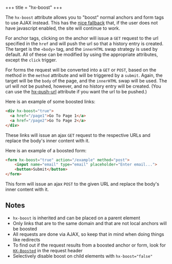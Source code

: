 +++
title = "hx-boost"
+++

The `hx-boost` attribute allows you to "boost" normal anchors and form tags to use AJAX instead.  This
has the [nice fallback](https://en.wikipedia.org/wiki/Progressive_enhancement) that, if the user does not 
have javascript enabled, the site will continue to work.

For anchor tags, clicking on the anchor will issue a `GET` request to the url specified in the `href` and
will push the url so that a history entry is created.  The target is the `<body>` tag, and the `innerHTML`
swap strategy is used by default.  All of these can be modified by using the appropriate attributes, except
the `click` trigger.

For forms the request will be converted into a `GET` or `POST`, based on the method in the `method` attribute
and will be triggered by a `submit`.  Again, the target will be the `body` of the page, and the `innerHTML`
swap will be used. The url will _not_ be pushed, however, and no history entry will be created. (You can use the 
[hx-push-url](@/attributes/hx-push-url.md) attribute if you want the url to be pushed.)

Here is an example of some boosted links:

```html
<div hx-boost="true">
  <a href="/page1">Go To Page 1</a>
  <a href="/page2">Go To Page 2</a>
</div>
```
These links will issue an ajax `GET` request to the respective URLs and replace the body's inner content with it.

Here is an example of a boosted form:

```html
<form hx-boost="true" action="/example" method="post">
    <input name="email" type="email" placeholder="Enter email...">
    <button>Submit</button>
</form>
```
This form will issue an ajax `POST` to the given URL and replace the body's inner content with it.


## Notes

* `hx-boost` is inherited and can be placed on a parent element
* Only links that are to the same domain and that are not local anchors will be boosted
* All requests are done via AJAX, so keep that in mind when doing things like redirects
* To find out if the request results from a boosted anchor or form, look for [`HX-Boosted`](@/reference.md#request_headers) in the request header
* Selectively disable boost on child elements with `hx-boost="false"`
